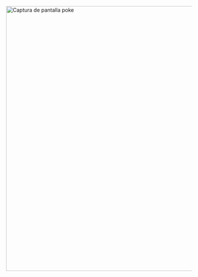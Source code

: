 <img width="716" alt="Captura de pantalla poke" src="https://github.com/user-attachments/assets/938f66d9-4a5c-4122-abe3-8fba7037aa0c" />

